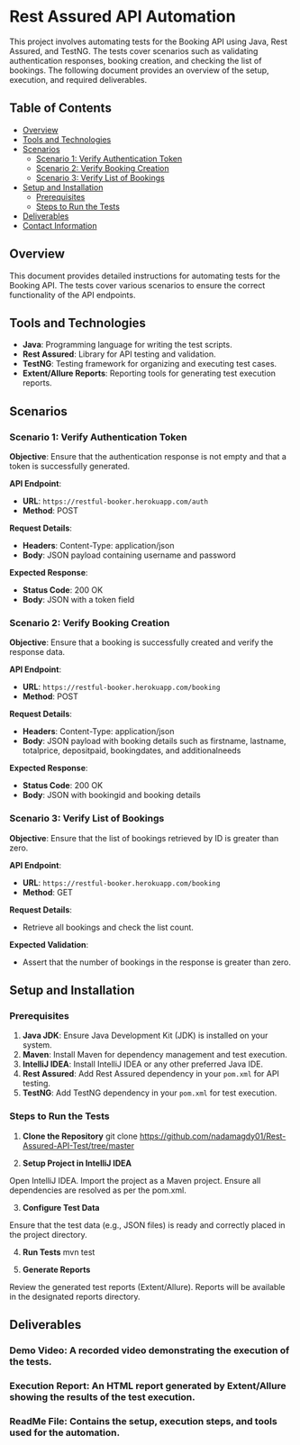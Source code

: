 # Rest Assured API Automation

This project involves automating tests for the Booking API using Java, Rest Assured, and TestNG. The tests cover scenarios such as validating authentication responses, booking creation, and checking the list of bookings. The following document provides an overview of the setup, execution, and required deliverables.

## Table of Contents

- [Overview](#overview)
- [Tools and Technologies](#tools-and-technologies)
- [Scenarios](#scenarios)
    - [Scenario 1: Verify Authentication Token](#scenario-1-verify-authentication-token)
    - [Scenario 2: Verify Booking Creation](#scenario-2-verify-booking-creation)
    - [Scenario 3: Verify List of Bookings](#scenario-3-verify-list-of-bookings)
- [Setup and Installation](#setup-and-installation)
    - [Prerequisites](#prerequisites)
    - [Steps to Run the Tests](#steps-to-run-the-tests)
- [Deliverables](#deliverables)
- [Contact Information](#contact-information)

## Overview

This document provides detailed instructions for automating tests for the Booking API. The tests cover various scenarios to ensure the correct functionality of the API endpoints.

## Tools and Technologies

- **Java**: Programming language for writing the test scripts.
- **Rest Assured**: Library for API testing and validation.
- **TestNG**: Testing framework for organizing and executing test cases.
- **Extent/Allure Reports**: Reporting tools for generating test execution reports.

## Scenarios

### Scenario 1: Verify Authentication Token

**Objective**: Ensure that the authentication response is not empty and that a token is successfully generated.

**API Endpoint**:
- **URL**: `https://restful-booker.herokuapp.com/auth`
- **Method**: POST

**Request Details**:
- **Headers**: Content-Type: application/json
- **Body**: JSON payload containing username and password

**Expected Response**:
- **Status Code**: 200 OK
- **Body**: JSON with a token field

### Scenario 2: Verify Booking Creation

**Objective**: Ensure that a booking is successfully created and verify the response data.

**API Endpoint**:
- **URL**: `https://restful-booker.herokuapp.com/booking`
- **Method**: POST

**Request Details**:
- **Headers**: Content-Type: application/json
- **Body**: JSON payload with booking details such as firstname, lastname, totalprice, depositpaid, bookingdates, and additionalneeds

**Expected Response**:
- **Status Code**: 200 OK
- **Body**: JSON with bookingid and booking details

### Scenario 3: Verify List of Bookings

**Objective**: Ensure that the list of bookings retrieved by ID is greater than zero.

**API Endpoint**:
- **URL**: `https://restful-booker.herokuapp.com/booking`
- **Method**: GET

**Request Details**:
- Retrieve all bookings and check the list count.

**Expected Validation**:
- Assert that the number of bookings in the response is greater than zero.

## Setup and Installation

### Prerequisites

1. **Java JDK**: Ensure Java Development Kit (JDK) is installed on your system.
2. **Maven**: Install Maven for dependency management and test execution.
3. **IntelliJ IDEA**: Install IntelliJ IDEA or any other preferred Java IDE.
4. **Rest Assured**: Add Rest Assured dependency in your `pom.xml` for API testing.
5. **TestNG**: Add TestNG dependency in your `pom.xml` for test execution.

### Steps to Run the Tests

1. **Clone the Repository**
   git clone <https://github.com/nadamagdy01/Rest-Assured-API-Test/tree/master>

2. **Setup Project in IntelliJ IDEA**

Open IntelliJ IDEA.
Import the project as a Maven project.
Ensure all dependencies are resolved as per the pom.xml.

3. **Configure Test Data**

Ensure that the test data (e.g., JSON files) is ready and correctly placed in the project directory.

4. **Run Tests**
mvn test

5. **Generate Reports**

Review the generated test reports (Extent/Allure).
Reports will be available in the designated reports directory.
## Deliverables
### Demo Video: A recorded video demonstrating the execution of the tests.

### Execution Report: An HTML report generated by Extent/Allure showing the results of the test execution.

### ReadMe File: Contains the setup, execution steps, and tools used for the automation.
